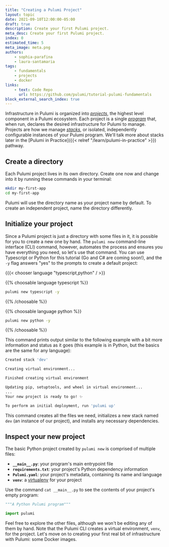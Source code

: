 ```yaml
---
title: "Creating a Pulumi Project"
layout: topic
date: 2021-09-10T12:00:00-05:00
draft: true
description: Create your first Pulumi project.
meta_desc: Create your first Pulumi project.
index: 0
estimated_time: 5
meta_image: meta.png
authors:
    - sophia-parafina
    - laura-santamaria
tags:
    - fundamentals
    - projects
    - docker
links:
    - text: Code Repo
      url: https://github.com/pulumi/tutorial-pulumi-fundamentals
block_external_search_index: true
---
```


Infrastructure in Pulumi is organized into
[_projects_](https://www.pulumi.com/docs/reference/glossary/#project), the
highest level component in a Pulumi ecosystem. Each project is a single
[_program_](https://www.pulumi.com/docs/reference/glossary/#program)
that, when run, declares the desired infrastructure for Pulumi to manage.
Projects are how we manage
[_stacks_](https://www.pulumi.com/docs/reference/glossary/#stack), or isolated,
independently configurable instances of your Pulumi program. We'll talk more
about stacks later in the
[Pulumi in Practice]({{< relref "/learn/pulumi-in-practice" >}}) pathway.

## Create a directory

Each Pulumi project lives in its own directory. Create one now and change into
it by running these commands in your terminal:

```bash
mkdir my-first-app
cd my-first-app
```

Pulumi will use the directory name as your project name by default. To create an
independent project, name the directory differently.

## Initialize your project

Since a Pulumi project is just a directory with some files in it, it is possible
for you to create a new one by hand. The `pulumi new` command-line interface
(CLI) command, however, automates the process and ensures you have everything
you need, so let's use that command. You can use Typescript or Python for this 
tutorial (Go and C# are coming soon!), and the `-y` flag answers "yes" to the
prompts to create a default project:

{{{< chooser language "typescript,python" / >}}

{{% choosable language typescript %}}

```bash
pulumi new typescript -y
```

{{% /choosable %}}

{{% choosable language python %}}
```bash
pulumi new python -y
```
{{% /choosable %}}

This command prints output similar to the following example with a bit more
information and status as it goes (this example is in Python, but the basics
are the same for any language):

```bash
Created stack 'dev'

Creating virtual environment...

Finished creating virtual environment

Updating pip, setuptools, and wheel in virtual environment...
...
Your new project is ready to go! ✨

To perform an initial deployment, run 'pulumi up'
```

This command creates all the files we need, initializes a new stack named `dev`
(an instance of our project), and installs any necessary dependencies.

## Inspect your new project

The basic Python project created by `pulumi new` is comprised of multiple files:

* **`__main__.py`**: your program's main entrypoint file
* **`requirements.txt`**: your project's Python dependency information
* **`Pulumi.yaml`**: your project's metadata, containing its name and language
* **`venv`**: a [virtualenv](https://pypi.org/project/virtualenv/) for your project

Use the command `cat __main__.py` to see the contents of your project's empty
program:

```python
"""A Python Pulumi program"""

import pulumi
```

Feel free to explore the other files, although we won't be editing any of them
by hand. Note that the Pulumi CLI creates a virtual environment, `venv`, for the
project. Let's move on to creating your first real bit of infrastructure with
Pulumi: some Docker images.

